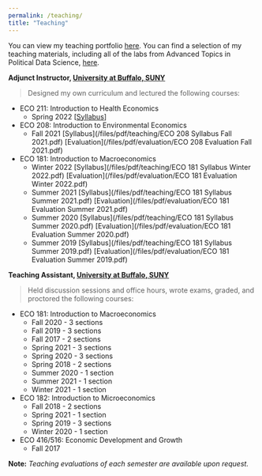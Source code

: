 ```yaml
---
permalink: /teaching/
title: "Teaching"
---
```


You can view my teaching portfolio [here](/files/pdf/teaching/Portfolio.pdf).
You can find a selection of my teaching materials, including all of the labs
from Advanced Topics in Political Data Science, [here](/teaching-materials).

**Adjunct Instructor, [University at Buffalo, SUNY](https://arts-sciences.buffalo.edu/economics.html)**  
> Designed my own curriculum and lectured the following courses: 

 - ECO 211: Introduction to Health Economics 
     - Spring 2022 [[Syllabus](/files/pdf/teaching/.pdf)]
 - ECO 208: Introduction to Environmental Economics 
     - Fall 2021 [Syllabus](/files/pdf/teaching/ECO 208 Syllabus Fall 2021.pdf) [Evaluation](/files/pdf/evaluation/ECO 208 Evaluation Fall 2021.pdf)
 - ECO 181: Introduction to Macroeconomics 
     - Winter 2022 [Syllabus](/files/pdf/teaching/ECO 181 Syllabus Winter 2022.pdf) [Evaluation](/files/pdf/evaluation/ECO 181 Evaluation Winter 2022.pdf)
     - Summer 2021 [Syllabus](/files/pdf/teaching/ECO 181 Syllabus Summer 2021.pdf) [Evaluation](/files/pdf/evaluation/ECO 181 Evaluation Summer 2021.pdf)
     - Summer 2020 [Syllabus](/files/pdf/teaching/ECO 181 Syllabus Summer 2020.pdf) [Evaluation](/files/pdf/evaluation/ECO 181 Evaluation Summer 2020.pdf)
     - Summer 2019 [Syllabus](/files/pdf/teaching/ECO 181 Syllabus Summer 2019.pdf) [Evaluation](/files/pdf/evaluation/ECO 181 Evaluation Summer 2019.pdf)

**Teaching Assistant, [University at Buffalo, SUNY](https://arts-sciences.buffalo.edu/economics.html)**  
> Held discussion sessions and office hours, wrote exams, graded, and proctored the following courses:  


 - ECO 181: Introduction to Macroeconomics 
     - Fall 2020 - 3 sections
     - Fall 2019 - 3 sections
     - Fall 2017 - 2 sections
     - Spring 2021 - 3 sections
     - Spring 2020 - 3 sections
     - Spring 2018 - 2 sections
     - Summer 2020 - 1 section
     - Summer 2021 - 1 section
     - Winter 2021 - 1 section
 - ECO 182: Introduction to Microeconomics 
     - Fall 2018 - 2 sections
     - Spring 2021 - 1 section
     - Spring 2019 - 3 sections
     - Winter 2020 - 1 section
 - ECO 416/516: Economic Development and Growth 
     - Fall 2017

**Note:** *Teaching evaluations of each semester are available upon request.*

